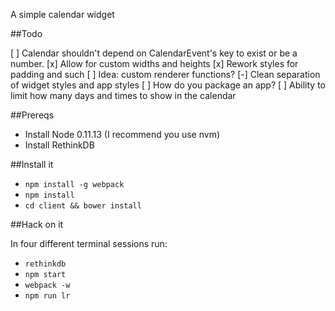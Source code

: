 A simple calendar widget

##Todo

 [ ] Calendar shouldn't depend on CalendarEvent's key to exist or be a number.
 [x] Allow for custom widths and heights
 [x] Rework styles for padding and such
 [ ] Idea: custom renderer functions?
 [-] Clean separation of widget styles and app styles
 [ ] How do you package an app?
 [ ] Ability to limit how many days and times to show in the calendar

##Prereqs

 - Install Node 0.11.13 (I recommend you use nvm)
 - Install RethinkDB

##Install it

 - `npm install -g webpack`
 - `npm install`
 - `cd client && bower install`

##Hack on it

In four different terminal sessions run:

 - `rethinkdb`
 - `npm start`
 - `webpack -w`
 - `npm run lr`
